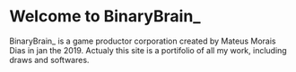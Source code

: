 # Welcome to BinaryBrain_
BinaryBrain_ is a game productor corporation created by Mateus Morais Dias in jan the 2019.
Actualy this site is a portifolio of all my work, including draws and softwares.
